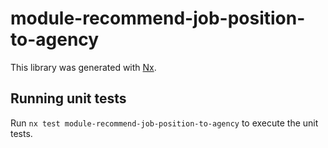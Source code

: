 # module-recommend-job-position-to-agency

This library was generated with [Nx](https://nx.dev).

## Running unit tests

Run `nx test module-recommend-job-position-to-agency` to execute the unit tests.

